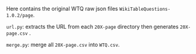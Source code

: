 Here contains the original WTQ raw json files `WikiTableQuestions-1.0.2/page`.

`url.py`: extracts the URL from each `20X-page` directory then generates `20X-page.csv` .

`merge.py`: merge all `20X-page.csv` into `WTQ.csv`.
